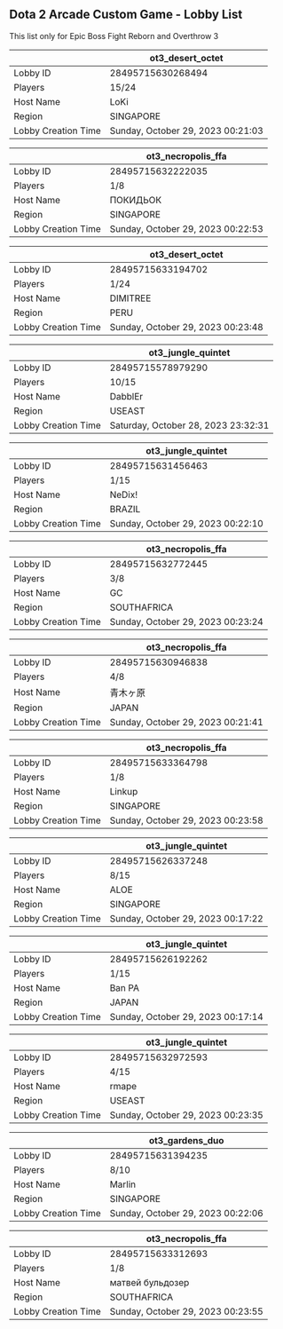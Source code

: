 ## Dota 2 Arcade Custom Game - Lobby List

This list only for Epic Boss Fight Reborn and Overthrow 3

|  | ot3_desert_octet |
| ------ | ------ |
| Lobby ID | 28495715630268494 |
| Players | 15/24 |
| Host Name | LoKi |
| Region | SINGAPORE |
| Lobby Creation Time | Sunday, October 29, 2023 00:21:03 |


|  | ot3_necropolis_ffa |
| ------ | ------ |
| Lobby ID | 28495715632222035 |
| Players | 1/8 |
| Host Name | ПОКИДЬОК |
| Region | SINGAPORE |
| Lobby Creation Time | Sunday, October 29, 2023 00:22:53 |


|  | ot3_desert_octet |
| ------ | ------ |
| Lobby ID | 28495715633194702 |
| Players | 1/24 |
| Host Name | DIMITREE |
| Region | PERU |
| Lobby Creation Time | Sunday, October 29, 2023 00:23:48 |


|  | ot3_jungle_quintet |
| ------ | ------ |
| Lobby ID | 28495715578979290 |
| Players | 10/15 |
| Host Name | DabblEr |
| Region | USEAST |
| Lobby Creation Time | Saturday, October 28, 2023 23:32:31 |


|  | ot3_jungle_quintet |
| ------ | ------ |
| Lobby ID | 28495715631456463 |
| Players | 1/15 |
| Host Name | NeDix! |
| Region | BRAZIL |
| Lobby Creation Time | Sunday, October 29, 2023 00:22:10 |


|  | ot3_necropolis_ffa |
| ------ | ------ |
| Lobby ID | 28495715632772445 |
| Players | 3/8 |
| Host Name | GC |
| Region | SOUTHAFRICA |
| Lobby Creation Time | Sunday, October 29, 2023 00:23:24 |


|  | ot3_necropolis_ffa |
| ------ | ------ |
| Lobby ID | 28495715630946838 |
| Players | 4/8 |
| Host Name | 青木ヶ原 |
| Region | JAPAN |
| Lobby Creation Time | Sunday, October 29, 2023 00:21:41 |


|  | ot3_necropolis_ffa |
| ------ | ------ |
| Lobby ID | 28495715633364798 |
| Players | 1/8 |
| Host Name | Linkup |
| Region | SINGAPORE |
| Lobby Creation Time | Sunday, October 29, 2023 00:23:58 |


|  | ot3_jungle_quintet |
| ------ | ------ |
| Lobby ID | 28495715626337248 |
| Players | 8/15 |
| Host Name | ALOE |
| Region | SINGAPORE |
| Lobby Creation Time | Sunday, October 29, 2023 00:17:22 |


|  | ot3_jungle_quintet |
| ------ | ------ |
| Lobby ID | 28495715626192262 |
| Players | 1/15 |
| Host Name | Ban PA |
| Region | JAPAN |
| Lobby Creation Time | Sunday, October 29, 2023 00:17:14 |


|  | ot3_jungle_quintet |
| ------ | ------ |
| Lobby ID | 28495715632972593 |
| Players | 4/15 |
| Host Name | rmape |
| Region | USEAST |
| Lobby Creation Time | Sunday, October 29, 2023 00:23:35 |


|  | ot3_gardens_duo |
| ------ | ------ |
| Lobby ID | 28495715631394235 |
| Players | 8/10 |
| Host Name | Marlin |
| Region | SINGAPORE |
| Lobby Creation Time | Sunday, October 29, 2023 00:22:06 |


|  | ot3_necropolis_ffa |
| ------ | ------ |
| Lobby ID | 28495715633312693 |
| Players | 1/8 |
| Host Name | матвей бульдозер |
| Region | SOUTHAFRICA |
| Lobby Creation Time | Sunday, October 29, 2023 00:23:55 |


